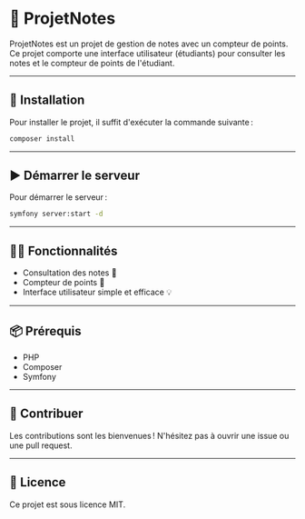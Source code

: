 # 📝 ProjetNotes

ProjetNotes est un projet de gestion de notes avec un compteur de points.  
Ce projet comporte une interface utilisateur (étudiants) pour consulter les notes et le compteur de points de l'étudiant.

---

## 🚀 Installation

Pour installer le projet, il suffit d'exécuter la commande suivante :

```bash
composer install
```

---

## ▶️ Démarrer le serveur

Pour démarrer le serveur :

```bash
symfony server:start -d
```

---

## 👨‍💻 Fonctionnalités

- Consultation des notes 🏅
- Compteur de points 🎯
- Interface utilisateur simple et efficace 💡

---

## 📦 Prérequis

- PHP
- Composer
- Symfony

---

## 🤝 Contribuer

Les contributions sont les bienvenues ! N'hésitez pas à ouvrir une issue ou une pull request.

---

## 📄 Licence

Ce projet est sous licence MIT.
